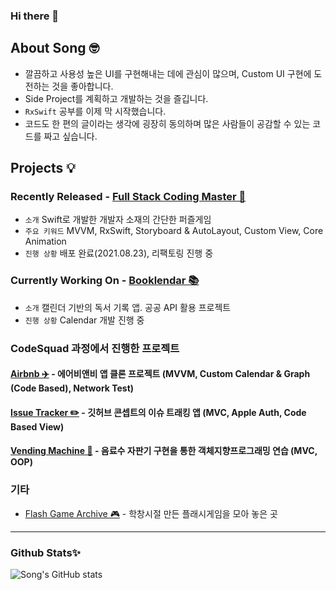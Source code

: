 ### Hi there 👋

## About Song 🤓

- 깔끔하고 사용성 높은 UI를 구현해내는 데에 관심이 많으며, Custom UI 구현에 도전하는 것을 좋아합니다.
- Side Project를 계획하고 개발하는 것을 즐깁니다.
- `RxSwift` 공부를 이제 막 시작했습니다.
- 코드도 한 편의 글이라는 생각에 굉장히 동의하며 많은 사람들이 공감할 수 있는 코드를 짜고 싶습니다.


## Projects 💡

### Recently Released - [Full Stack Coding Master 🤖](https://github.com/SinsaStation/FullStackCodingBot)
- `소개` Swift로 개발한 개발자 소재의 간단한 퍼즐게임
- `주요 키워드` MVVM, RxSwift, Storyboard & AutoLayout, Custom View, Core Animation
- `진행 상황` 배포 완료(2021.08.23), 리팩토링 진행 중 


### Currently Working On - [Booklendar 📚](https://github.com/eeeesong/booklendar) 
- `소개` 캘린더 기반의 독서 기록 앱. 공공 API 활용 프로젝트
- `진행 상황` Calendar 개발 진행 중

### CodeSquad 과정에서 진행한 프로젝트

#### [Airbnb ✈️](https://github.com/eeeesong/airbnb) - 에어비앤비 앱 클론 프로젝트 (MVVM, Custom Calendar & Graph (Code Based), Network Test)

#### [Issue Tracker ✏️](https://github.com/d-h-k/issue-tracker) - 깃허브 콘셉트의 이슈 트래킹 앱 (MVC, Apple Auth, Code Based View)

#### [Vending Machine 🥫](https://github.com/eeeesong/swift-vendingmachineapp) - 음료수 자판기 구현을 통한 객체지향프로그래밍 연습 (MVC, OOP)



### 기타
- [Flash Game Archive 🎮](https://github.com/eeeesong/flash-game-archive) - 학창시절 만든 플래시게임을 모아 놓은 곳

-------

### Github Stats✨

![Song's GitHub stats](https://github-readme-stats.vercel.app/api?username=eeeesong&count_private=true&show_icons=false&theme=cobalt)

<!--
**eeeesong/eeeesong** is a ✨ _special_ ✨ repository because its `README.md` (this file) appears on your GitHub profile.

Here are some ideas to get you started:

- 🔭 I’m currently working on ...
- 🌱 I’m currently learning ...
- 👯 I’m looking to collaborate on ...
- 🤔 I’m looking for help with ...
- 💬 Ask me about ...
- 📫 How to reach me: ...
- 😄 Pronouns: ...
- ⚡ Fun fact: ...
-->
